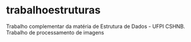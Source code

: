# trabalhoestruturas
Trabalho complementar da matéria de Estrutura de Dados - UFPI CSHNB. Trabalho de processamento de imagens
